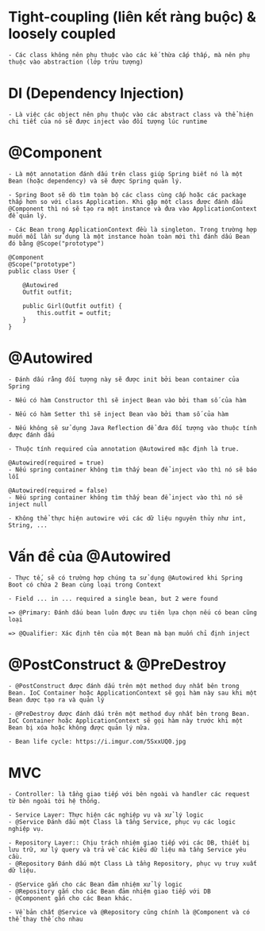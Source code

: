 
# Tight-coupling (liên kết ràng buộc) & loosely coupled

	- Các class không nên phụ thuộc vào các kế thừa cấp thấp, mà nên phụ thuộc vào abstraction (lớp trừu tượng)

# DI (Dependency Injection)

	- Là việc các object nên phụ thuộc vào các abstract class và thể hiện chi tiết của nó sẽ được inject vào đối tượng lúc runtime
	
# @Component

	- Là một annotation đánh dấu trên class giúp Spring biết nó là một Bean (hoặc dependency) và sẽ được Spring quản lý.
  
	- Spring Boot sẽ dò tìm toàn bộ các class cùng cấp hoặc các package thấp hơn so với class Application. Khi gặp một class được đánh dấu @Component thì nó sẽ tạo ra một instance và đưa vào ApplicationContext để quản lý.
  
	- Các Bean trong ApplicationContext đều là singleton. Trong trường hợp muốn mỗi lần sử dụng là một instance hoàn toàn mới thì đánh dấu Bean đó bằng @Scope("prototype")
	
	@Component
	@Scope("prototype")
	public class User {
	
		@Autowired
	    Outfit outfit;
	
	    public Girl(Outfit outfit) {
	        this.outfit = outfit;
	    }
	}

# @Autowired

	- Đánh dấu rằng đối tượng này sẽ được init bởi bean container của Spring
	
	- Nếu có hàm Constructor thì sẽ inject Bean vào bởi tham số của hàm
	
	- Nếu có hàm Setter thì sẽ inject Bean vào bởi tham số của hàm
	
	- Nếu không sẽ sử dụng Java Reflection để đưa đối tượng vào thuộc tính được đánh dấu
	
	- Thuộc tính required của annotation @Autowired mặc định là true.
	
	@Autowired(required = true)
	- Nếu spring container không tìm thấy bean để inject vào thì nó sẽ báo lỗi
	
	@Autowired(required = false)
	- Nếu spring container không tìm thấy bean để inject vào thì nó sẽ inject null
	
	- Không thể thực hiện autowire với các dữ liệu nguyên thủy như int, String, ...

# Vấn đề của @Autowired

	- Thực tế, sẽ có trường hợp chúng ta sử dụng @Autowired khi Spring Boot có chứa 2 Bean cùng loại trong Context
	
	- Field ... in ... required a single bean, but 2 were found
	
	=> @Primary: Đánh dấu bean luôn được ưu tiên lựa chọn nếu có bean cũng loại
	
	=> @Qualifier: Xác định tên của một Bean mà bạn muốn chỉ định inject
	
# @PostConstruct & @PreDestroy

	- @PostConstruct được đánh dấu trên một method duy nhất bên trong Bean. IoC Container hoặc ApplicationContext sẽ gọi hàm này sau khi một Bean được tạo ra và quản lý
	
	- @PreDestroy được đánh dấu trên một method duy nhất bên trong Bean. IoC Container hoặc ApplicationContext sẽ gọi hàm này trước khi một Bean bị xóa hoặc không được quản lý nữa.
	
	- Bean life cycle: https://i.imgur.com/5SxxUQ0.jpg

# MVC

	- Controller: là tầng giao tiếp với bên ngoài và handler các request từ bên ngoài tới hệ thống.

	- Service Layer: Thực hiện các nghiệp vụ và xử lý logic
	- @Service Đánh dấu một Class là tầng Service, phục vụ các logic nghiệp vụ.

	- Repository Layer:: Chịu trách nhiệm giao tiếp với các DB, thiết bị lưu trữ, xử lý query và trả về các kiểu dữ liệu mà tầng Service yêu cầu.
	- @Repository Đánh dấu một Class Là tầng Repository, phục vụ truy xuất dữ liệu.
	
	- @Service gắn cho các Bean đảm nhiệm xử lý logic
	- @Repository gắn cho các Bean đảm nhiệm giao tiếp với DB
	- @Component gắn cho các Bean khác.
	
	- Về bản chất @Service và @Repository cũng chính là @Component và có thể thay thế cho nhau
	
	
	
	
